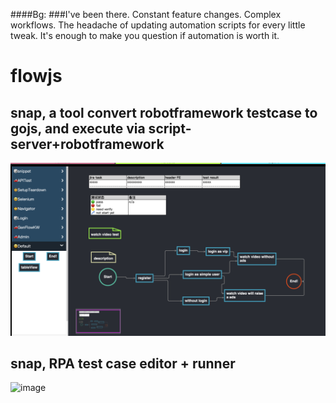 ####Bg:
###I've been there. Constant feature changes. Complex workflows. The headache of updating automation scripts for every little tweak. It's enough to make you question if automation is worth it.

# flowjs

## snap, a tool convert robotframework testcase to gojs, and execute via script-server+robotframework

![Image Info](./glance.png "glance.png.png")


## snap, RPA test case editor + runner
![image](https://github.com/user-attachments/assets/bdc8bb33-ef07-4a61-ae9c-391c20222e9b)
